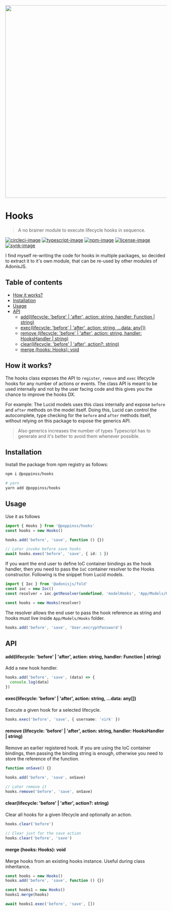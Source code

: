 <div align="center"><img src="https://res.cloudinary.com/adonisjs/image/upload/q_100/v1557762307/poppinss_iftxlt.jpg" width="600px"></div>

# Hooks

> A no brainer module to execute lifecycle hooks in sequence.

[![circleci-image]][circleci-url] [![typescript-image]][typescript-url] [![npm-image]][npm-url] [![license-image]][license-url] [![synk-image]][synk-url]

I find myself re-writing the code for hooks in multiple packages, so decided to extract it to it's own module, that can be re-used by other modules of AdonisJS.

<!-- START doctoc generated TOC please keep comment here to allow auto update -->
<!-- DON'T EDIT THIS SECTION, INSTEAD RE-RUN doctoc TO UPDATE -->
## Table of contents

- [How it works?](#how-it-works)
- [Installation](#installation)
- [Usage](#usage)
- [API](#api)
    - [add(lifecycle: 'before' | 'after', action: string, handler: Function | string)](#addlifecycle-before--after-action-string-handler-function--string)
    - [exec(lifecycle: 'before' | 'after', action: string, ...data: any[])](#execlifecycle-before--after-action-string-data-any)
    - [remove (lifecycle: 'before' | 'after', action: string, handler: HooksHandler | string)](#remove-lifecycle-before--after-action-string-handler-hookshandler--string)
    - [clear(lifecycle: 'before' | 'after', action?: string)](#clearlifecycle-before--after-action-string)
    - [merge (hooks: Hooks): void](#merge-hooks-hooks-void)

<!-- END doctoc generated TOC please keep comment here to allow auto update -->

## How it works?

The hooks class exposes the API to `register`, `remove` and `exec` lifecycle hooks for any number of actions or events. The class API is meant to be used internally and not by the user facing code and this gives you the chance to improve the hooks DX.

For example: The Lucid models uses this class internally and expose `before` and `after` methods on the model itself. Doing this, Lucid can control the autocomplete, type checking for the `before` and `after` methods itself, without relying on this package to expose the generics API.

> Also generics increases the number of types Typescript has to generate and it's better to avoid them whenever possible.

## Installation

Install the package from npm registry as follows:

```sh
npm i @poppinss/hooks

# yarn
yarn add @poppinss/hooks
```

## Usage

Use it as follows

```ts
import { Hooks } from '@poppinss/hooks'
const hooks = new Hooks()

hooks.add('before', 'save', function () {})

// Later invoke before save hooks
await hooks.exec('before', 'save', { id: 1 })
```

If you want the end user to define IoC container bindings as the hook handler, then you need to pass the `IoC` container resolver to the Hooks constructor. Following is the snippet from Lucid models.

```ts
import { Ioc } from '@adonisjs/fold'
const ioc = new Ioc()
const resolver = ioc.getResolver(undefined, 'modelHooks', 'App/Models/Hooks')

const hooks = new Hooks(resolver)
```

The resolver allows the end user to pass the hook reference as string and hooks must live inside `App/Models/Hooks` folder.

```ts
hooks.add('before', 'save', 'User.encryptPassword')
```

## API

#### add(lifecycle: 'before' | 'after', action: string, handler: Function | string)

Add a new hook handler.

```ts
hooks.add('before', 'save', (data) => {
  console.log(data)
})
```

#### exec(lifecycle: 'before' | 'after', action: string, ...data: any[])

Execute a given hook for a selected lifecycle.

```ts
hooks.exec('before', 'save', { username: 'virk' })
```

#### remove (lifecycle: 'before' | 'after', action: string, handler: HooksHandler | string)

Remove an earlier registered hook. If you are using the IoC container bindings, then passing the binding string is enough, otherwise you need to store the reference of the function.

```ts
function onSave() {}

hooks.add('before', 'save', onSave)

// Later remove it
hooks.remove('before', 'save', onSave)
```

#### clear(lifecycle: 'before' | 'after', action?: string)

Clear all hooks for a given lifecycle and optionally an action.

```ts
hooks.clear('before')

// Clear just for the save action
hooks.clear('before', 'save')
```

#### merge (hooks: Hooks): void

Merge hooks from an existing hooks instance. Useful during class inheritance.

```ts
const hooks = new Hooks()
hooks.add('before', 'save', function () {})

const hooks1 = new Hooks()
hooks1.merge(hooks)

await hooks1.exec('before', 'save', [])
```

[circleci-image]: https://img.shields.io/circleci/project/github/poppinss/hooks/master.svg?style=for-the-badge&logo=circleci
[circleci-url]: https://circleci.com/gh/poppinss/hooks 'circleci'

[typescript-image]: https://img.shields.io/badge/Typescript-294E80.svg?style=for-the-badge&logo=typescript
[typescript-url]: "typescript"

[npm-image]: https://img.shields.io/npm/v/@poppinss/hooks.svg?style=for-the-badge&logo=npm
[npm-url]: https://npmjs.org/package/@poppinss/hooks 'npm'

[license-image]: https://img.shields.io/npm/l/@poppinss/hooks?color=blueviolet&style=for-the-badge
[license-url]: LICENSE.md 'license'

[synk-image]: https://img.shields.io/snyk/vulnerabilities/github/poppinss/hooks?label=Synk%20Vulnerabilities&style=for-the-badge
[synk-url]: https://snyk.io/test/github/poppinss/hooks?targetFile=package.json "synk"
